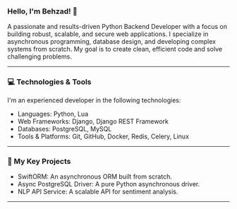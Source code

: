 ### Hello, I'm Behzad! 👋

A passionate and results-driven Python Backend Developer with a focus on building robust, scalable, and secure web applications. I specialize in asynchronous programming, database design, and developing complex systems from scratch. My goal is to create clean, efficient code and solve challenging problems.

---

### 💻 Technologies & Tools

I'm an experienced developer in the following technologies:

- Languages: Python, Lua
- Web Frameworks: Django, Django REST Framework
- Databases: PostgreSQL, MySQL
- Tools & Platforms: Git, GitHub, Docker, Redis, Celery, Linux

---

### 🚀 My Key Projects

- SwiftORM: An asynchronous ORM built from scratch.
- Async PostgreSQL Driver: A pure Python asynchronous driver.
- NLP API Service: A scalable API for sentiment analysis.

---

